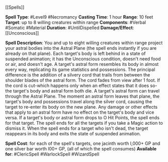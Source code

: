 [[Spells]]

**Spell Type**: #Level9 #Necromancy 
**Casting Time**: 1 hour
**Range**: 10 feet
**Target**: up to 8 willing creatures within range
**Components**: #Verbal #Somatic #Material 
**Duration**: #UntilDispelled 
**Damage/Effect**: [[Unconscious]]

**Spell Description**: 
	You and up to eight willing creatures within range project your astral bodies into the Astral Plane (the spell ends instantly if you are already on that plane). Each target's body is left behind in a state of suspended animation; it has the Unconscious condition, doesn't need food or air, and doesn't age.
	A target's astral form resembles its body in almost every way, replicating its game statistics and possessions. The principal difference is the addition of a silvery cord that trails from between the shoulder blades of the astral form. The cord fades from view after 1 foot. If the cord is cut-which happens only when an effect states that it does so-the target's body and astral form both die.
	A target's astral form can travel through the Astral Plane. The moment an astral form leaves that plane, the target's body and possessions travel along the silver cord, causing the target to re-enter its body on the new plane.
	Any damage or other effects that apply to an astral form have no effect on the target's body and vice versa. If a target's body or astral form drops to O Hit Points, the spell ends for that target. The spell ends for all the targets if you take a Magic action to dismiss it.
	When the spell ends for a target who isn't dead, the target reappears in its body and exits the state of suspended animation.

**Spell Cost**: for each of the spell's targets, one jacinth worth I,000+ GP and one silver bar worth l00+ GP, (all of which the spell consumes)
**Available for**: #ClericSpell #WarlockSpell #WizardSpell 